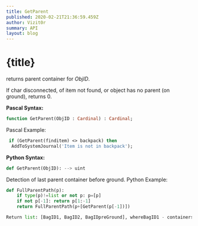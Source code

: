 ```yaml
---
title: GetParent
published: 2020-02-21T21:36:59.459Z
author: Vizit0r
summary: API
layout: blog
---
```


# {title}

returns parent container for *ObjID*. 

If char disconnected, of item not found, or object has no parent (on ground), returns 0.


**Pascal Syntax:**

```pascal
function GetParent(ObjID : Cardinal) : Cardinal;
```
Pascal Example:
```pascal
 if (GetParent(finditem) <> backpack) then 
  AddToSystemJournal('Item is not in backpack');
```


**Python Syntax:**
```python
def GetParent(ObjID): --> uint
```
Detection of last parent container before ground.
Python Example:
```python
def FullParentPath(p):
    if type(p)!=list or not p: p=[p]
    if not p[-1]: return p[1:-1]
    return FullParentPath(p+[GetParent(p[-1])])

Return list: [BagID1, BagID2, BagIDpreGround], whereBagID1 - containers with ObjID, BagIDpreGround - last container before groud (if search in character backpack or layers - will return character ID).
```
